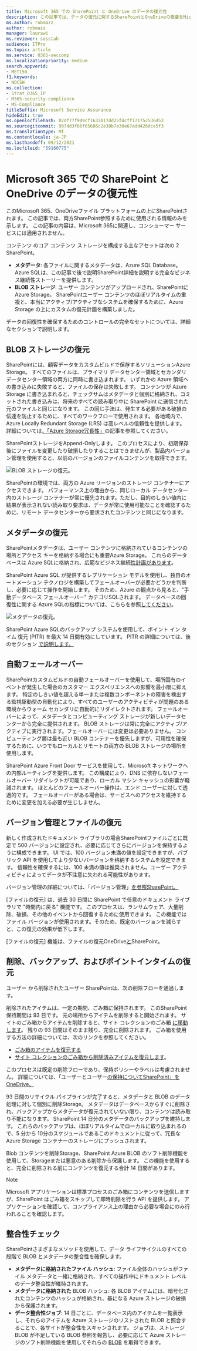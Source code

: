 ```yaml
---
title: Microsoft 365 での SharePoint と OneDrive のデータの復元性
description: この記事では、データの復元に関するSharePointとOneDriveの概要をMicrosoft 365。
ms.author: robmazz
author: robmazz
manager: laurawi
ms.reviewer: sosstah
audience: ITPro
ms.topic: article
ms.service: O365-seccomp
ms.localizationpriority: medium
search.appverid:
- MET150
f1.keywords:
- NOCSH
ms.collection:
- Strat_O365_IP
- M365-security-compliance
- MS-Compliance
titleSuffix: Microsoft Service Assurance
hideEdit: true
ms.openlocfilehash: 02df77f949cf1633017dd25f4cff17175c536d53
ms.sourcegitcommit: 997dd3f66f65686c2e38b7e30e67add426dce5f3
ms.translationtype: MT
ms.contentlocale: ja-JP
ms.lasthandoff: 09/12/2021
ms.locfileid: "59160775"
---
```

# <a name="sharepoint-and-onedrive-data-resiliency-in-microsoft-365"></a>Microsoft 365 での SharePoint と OneDrive のデータの復元性

このMicrosoft 365、OneDriveファイル プラットフォームの上にSharePointされます。 この記事では、両方SharePoint参照するために使用される情報のみを示します。 この記事の内容は、Microsoft 365に関連し、コンシューマー サービスには適用されません。

コンテンツ のコア コンテンツ ストレージを構成する主なアセットは次の 2 SharePoint。

- **メタデータ**: 各ファイルに関するメタデータは、Azure SQL Database。 Azure SQLは、この記事で後で説明SharePoint詳細を説明する完全なビジネス継続性ストーリーを提供します。
- **BLOB ストレージ**: ユーザー コンテンツがアップロードされ、SharePointにAzure Storage。 SharePointユーザー コンテンツのほぼリアルタイムの重複と、本当にアクティブ/アクティブなシステムを確保するために、Azure Storage の上にカスタムの復元計画を構築しました。

データの回復性を確保するためのコントロールの完全なセットについては、詳細なセクションで説明します。

## <a name="blob-storage-resilience"></a>BLOB ストレージの復元

SharePointには、顧客データをカスタムビルドで保存するソリューションAzure Storage。 すべてのファイルは、プライマリ データセンター領域とセカンダリ データセンター領域の両方に同時に書き込まれます。 いずれかの Azure 領域への書き込みに失敗すると、ファイルの保存は失敗します。 コンテンツが Azure Storage に書き込まれると、チェックサムはメタデータと個別に格納され、コミットされた書き込みは、将来のすべての読み取り中に SharePoint に送信された元のファイルと同じになります。 この同じ手法は、発生する必要がある破損の伝達を防止するために、すべてのワークフローで使用されます。 各地域内で、Azure Locally Redundant Storage (LRS) は高レベルの信頼性を提供します。 詳細については[、「Azure Storage冗長性」](/azure/storage/common/storage-redundancy-lrs)の記事を参照してください。

SharePointストレージをAppend-Onlyします。 このプロセスにより、初期保存後にファイルを変更したり破損したりすることはできませんが、製品内バージョン管理を使用すると、以前のバージョンのファイルコンテンツを取得できます。

![BLOB ストレージの復元。](../media/assurance-blob-storage-resiliency-diagram.png)

SharePointの環境では、両方の Azure リージョンのストレージ コンテナーにアクセスできます。 パフォーマンス上の理由から、同じローカル データセンター内のストレージ コンテナーが常に優先されます。ただし、目的のしきい値内に結果が表示されない読み取り要求は、データが常に使用可能なことを確認するために、リモート データセンターから要求されたコンテンツと同じになります。

## <a name="metadata-resilience"></a>メタデータの復元

SharePointメタデータは、ユーザー コンテンツに格納されているコンテンツの場所とアクセス キーを格納する場合にも重要Azure Storage。 これらのデータベースは Azure SQLに格納され、広範なビジネス継続[性計画があります](/azure/sql-database/sql-database-business-continuity)。

SharePoint Azure SQL が提供するレプリケーション モデルを使用し、独自のオートメーション テクノロジを構築してフェールオーバーが必要かどうかを判断し、必要に応じて操作を開始します。 そのため、Azure の観点から見ると、"手動データベース フェールオーバー" カテゴリSQLされます。 データベースの回復性に関する Azure SQLの指標については、こちらを参照[してください](/azure/azure-sql/database/business-continuity-high-availability-disaster-recover-hadr-overview#recover-a-database-to-the-existing-server)。

![メタデータの復元。](../media/assurance-metadata-resiliency-diagram.png)

SharePoint Azure SQLのバックアップ システムを使用して、ポイント イン タイム 復元 (PITR) を最大 14 日間有効にしています。 PITR の詳細については、後のセクション [で説明します。](#deletion-backup-and-point-in-time-restore)

## <a name="automated-failover"></a>自動フェールオーバー

SharePointカスタムビルドの自動フェールオーバーを使用して、場所固有のイベントが発生した場合のカスタマー エクスペリエンスへの影響を最小限に抑えます。 特定のしきい値を超える単一または複数コンポーネントの障害を検出する監視駆動型の自動化により、すべてのユーザーのアクティビティが問題のある環境からウォーム セカンダリに自動的にリダイレクトされます。 フェールオーバーによって、メタデータとコンピューティング ストレージが新しいデータセンターから完全に提供されます。 BLOB ストレージは常に完全にアクティブ/アクティブに実行されます。フェールオーバーには変更は必要ありません。 コンピューティング層は最も近い BLOB コンテナーを優先しますが、可用性を確保するために、いつでもローカルとリモートの両方の BLOB ストレージの場所を使用します。

SharePoint Azure Front Door サービスを使用して、Microsoft ネットワークへの内部ルーティングを提供します。 この構成により、DNS に依存しないフェールオーバー リダイレクトが可能であり、ローカル マシン キャッシュの影響が軽減されます。 ほとんどのフェールオーバー操作は、エンド ユーザーに対して透過的です。 フェールオーバーがある場合は、サービスへのアクセスを維持するために変更を加える必要が生じしません。

## <a name="versioning-and-files-restore"></a>バージョン管理とファイルの復元

新しく作成されたドキュメント ライブラリの場合SharePointファイルごとに既定で 500 バージョンに設定され、必要に応じてさらにバージョンを保持するように構成できます。 UI では、100 バージョン未満の値を設定できますが、パブリック API を使用してより少ないバージョンを格納するシステムを設定できます。 信頼性を確保するには、100 未満の値は推奨されません。ユーザー アクティビティによってデータが不注意に失われる可能性があります。

バージョン管理の詳細については、「バージョン管理」[を参照SharePoint。](/microsoft-365/community/versioning-basics-best-practices)

[ファイルの復元] は、過去 30 日間に SharePoint で任意のドキュメント ライブラリで "時間内に戻る" 機能です。 このプロセスは、ランサムウェア、大量削除、破損、その他のイベントから回復するために使用できます。 この機能ではファイル バージョンが使用されます。そのため、既定のバージョンを減らすと、この復元の効果が低下します。

[ファイルの復元] 機能は、ファイルの復元OneDrive[](https://support.office.com/article/Restore-a-document-library-317791c3-8bd0-4dfd-8254-3ca90883d39a)[と](https://support.office.com/article/restore-your-onedrive-fa231298-759d-41cf-bcd0-25ac53eb8a15)SharePoint。

## <a name="deletion-backup-and-point-in-time-restore"></a>削除、バックアップ、およびポイントインタイムの復元

ユーザー から削除されたユーザー SharePointは、次の削除フローを通過します。

削除されたアイテムは、一定の期間、ごみ箱に保持されます。 このSharePoint保持期間は 93 日です。 元の場所からアイテムを削除すると開始されます。 サイトのごみ箱からアイテムを削除すると、サイト コレクションのごみ箱 [に移動します](https://support.office.com/article/restore-deleted-items-from-the-site-collection-recycle-bin-5fa924ee-16d7-487b-9a0a-021b9062d14b)。 残りの 93 日間はそのまま残り、完全に削除されます。 ごみ箱を使用する方法の詳細については、次のリンクを参照してください。

- [ごみ箱のアイテムを復元する](https://support.office.com/article/Restore-items-in-the-Recycle-Bin-of-a-SharePoint-site-6df466b6-55f2-4898-8d6e-c0dff851a0be)
- [サイト コレクションのごみ箱から削除済みアイテムを復元します](https://support.office.com/article/Restore-deleted-items-from-the-site-collection-recycle-bin-5fa924ee-16d7-487b-9a0a-021b9062d14b)。

このプロセスは既定の削除フローであり、保持ポリシーやラベルは考慮されません。 詳細については、「ユーザーとユーザー[の保持についてSharePoint」をOneDrive。](/microsoft-365/compliance/retention-policies-sharepoint)

93 日間のリサイクル パイプラインが完了すると、メタデータと BLOB のデータ処理に対して個別に削除Storage。 メタデータはデータベースからすぐに削除され、バックアップからメタデータが復元されていない限り、コンテンツは読み取り不能になります。 SharePoint 14 日分のメタデータのバックアップを維持します。 これらのバックアップは、ほぼリアルタイムでローカルに取り込まれるので、5 分から 10[](/azure/sql-database/sql-database-automated-backups)分のスケジュールであるこのドキュメントに従って、冗長な Azure Storage コンテナーのストレージにプッシュされます。

Blob コンテンツを削除Storage、SharePoint Azure BLOB のソフト削除機能を使用して、Storageまたは悪意のある削除から保護します。 この機能を使用すると、完全に削除される前にコンテンツを復元する合計 14 日間があります。

>[!Note]
>Microsoft アプリケーションは標準プロセスのごみ箱にコンテンツを送信しますが、SharePoint はごみ箱をスキップして即時削除を行う API を提供します。 アプリケーションを確認して、コンプライアンス上の理由から必要な場合にのみ行われることを確認します。

## <a name="integrity-checks"></a>整合性チェック

SharePointさまざまなメソッドを使用して、データ ライフサイクルのすべての段階で BLOB とメタデータの整合性を確保します。

- **メタデータに格納されたファイル ハッシュ**: ファイル全体のハッシュがファイル メタデータと一緒に格納され、すべての操作中にドキュメント レベルのデータ整合性が維持されます。
- **メタデータに格納された** BLOB ハッシュ: 各 BLOB アイテムには、暗号化されたコンテンツのハッシュが格納され、基になる Azure ストレージの破損から保護されます。
- **データ整合性ジョブ**: 14 日ごとに、データベース内のアイテムを一覧表示し、それらのアイテムを Azure ストレージのリストされた BLOB と照合することで、各サイトが整合性をスキャンされます。 ジョブは、ストレージ BLOB が不足している BLOB 参照を報告し、必要に応じて Azure ストレージのソフト削除機能を使用してそれらの [BLOB](/azure/storage/blobs/soft-delete-blob-overview) を取得できます。
